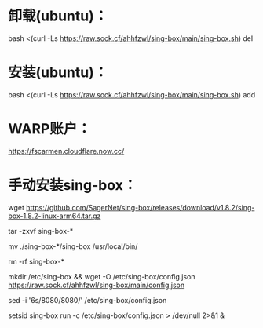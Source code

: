 # 卸载(ubuntu)：

bash <(curl -Ls https://raw.sock.cf/ahhfzwl/sing-box/main/sing-box.sh) del


# 安装(ubuntu)：

bash <(curl -Ls https://raw.sock.cf/ahhfzwl/sing-box/main/sing-box.sh) add


# WARP账户：

https://fscarmen.cloudflare.now.cc/


# 手动安装sing-box：

wget https://github.com/SagerNet/sing-box/releases/download/v1.8.2/sing-box-1.8.2-linux-arm64.tar.gz

tar -zxvf sing-box-*

mv ./sing-box-*/sing-box /usr/local/bin/

rm -rf sing-box-*

mkdir /etc/sing-box && wget -O /etc/sing-box/config.json https://raw.sock.cf/ahhfzwl/sing-box/main/config.json

sed -i '6s/8080/8080/' /etc/sing-box/config.json

setsid sing-box run -c /etc/sing-box/config.json > /dev/null 2>&1 &
